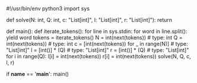 #!/usr/bin/env python3
import sys


def solve(N: int, Q: int, c: "List[int]", l: "List[int]", r: "List[int]"):
    return


def main():
    def iterate_tokens():
        for line in sys.stdin:
            for word in line.split():
                yield word
    tokens = iterate_tokens()
    N = int(next(tokens))  # type: int
    Q = int(next(tokens))  # type: int
    c = [int(next(tokens)) for _ in range(N)]  # type: "List[int]"
    l = [int()] * (Q)  # type: "List[int]"
    r = [int()] * (Q)  # type: "List[int]"
    for i in range(Q):
        l[i] = int(next(tokens))
        r[i] = int(next(tokens))
    solve(N, Q, c, l, r)

if __name__ == '__main__':
    main()
